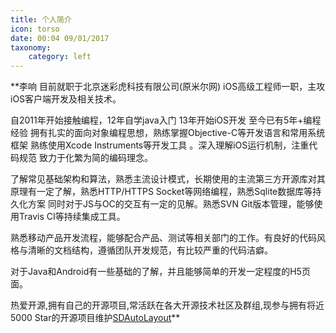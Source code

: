 ```yaml
---
title: 个人简介
icon: torso
date: 00:04 09/01/2017
taxonomy:
    category: left
---
```


**李响 目前就职于北京迷彩虎科技有限公司(原米尔网) iOS高级工程师一职，主攻iOS客户端开发及相关技术。

自2011年开始接触编程，12年自学java入门 13年开始iOS开发 至今已有5年+编程经验 拥有扎实的面向对象编程思想，熟练掌握Objective-C等开发语言和常用系统框架 熟练使用Xcode Instruments等开发工具 。深入理解iOS运行机制，注重代码规范 致力于化繁为简的编码理念。

了解常见基础架构和算法，熟悉主流设计模式，长期使用的主流第三方开源库对其原理有一定了解，熟悉HTTP/HTTPS Socket等网络编程，熟悉Sqlite数据库等持久化方案 同时对于JS与OC的交互有一定的见解。熟悉SVN Git版本管理，能够使用Travis CI等持续集成工具。

熟悉移动产品开发流程，能够配合产品、测试等相关部门的工作。有良好的代码风格与清晰的文档结构，遵循团队开发规范，有比较严重的代码洁癖。

对于Java和Android有一些基础的了解，并且能够简单的开发一定程度的H5页面。

热爱开源,拥有自己的开源项目,常活跃在各大开源技术社区及群组,现参与拥有将近 5000 Star的开源项目维护[SDAutoLayout](https://github.com/gsdios/SDAutoLayout)**
